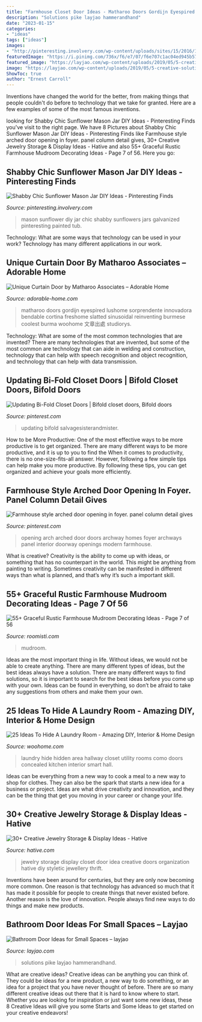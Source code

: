```yaml
---
title: "Farmhouse Closet Door Ideas - Matharoo Doors Gordijn Eyespired Lushome Sorprendente Innovadora Bendable Cortina Freshome Slatted Sinusoidal Reinventing Burmese Coolest Burma Woohome 文章出處 Studiorys"
description: "Solutions pike layjao hammerandhand"
date: "2023-01-15"
categories:
- "ideas"
tags: ["ideas"]
images:
- "http://pinteresting.involvery.com/wp-content/uploads/sites/15/2016/10/1252_1883327114-1.jpg"
featuredImage: "https://i.pinimg.com/736x/f6/e7/07/f6e707c1ac04ed945b57b73c729ea18a.jpg"
featured_image: "https://layjao.com/wp-content/uploads/2019/05/5-creative-solutions-for-small-bathrooms-hammer-hand.jpg"
image: "https://layjao.com/wp-content/uploads/2019/05/5-creative-solutions-for-small-bathrooms-hammer-hand.jpg"
ShowToc: true
author: "Ernest Carroll"
---
```



Inventions have changed the world for the better, from making things that people couldn't do before to technology that we take for granted. Here are a few examples of some of the most famous inventions.

	

		
looking for Shabby Chic Sunflower Mason Jar DIY Ideas - Pinteresting Finds you've visit to the right page. We have 8 Pictures about Shabby Chic Sunflower Mason Jar DIY Ideas - Pinteresting Finds like Farmhouse style arched door opening in foyer. panel column detail gives, 30+ Creative Jewelry Storage &amp; Display Ideas - Hative and also 55+ Graceful Rustic Farmhouse Mudroom Decorating Ideas - Page 7 of 56. Here you go:
		
    
## Shabby Chic Sunflower Mason Jar DIY Ideas - Pinteresting Finds

<img loading=lazy src="http://pinteresting.involvery.com/wp-content/uploads/sites/15/2016/10/1252_1883327114-1.jpg" onerror="this.onerror=null;this.src='https://tse4.mm.bing.net/th?id=OIP.NxW3_bwmxfJ-dcpv73NjegHaNK&amp;pid=15.1';" alt="Shabby Chic Sunflower Mason Jar DIY Ideas - Pinteresting Finds">

_Source: pinteresting.involvery.com_

>mason sunflower diy jar chic shabby sunflowers jars galvanized pinteresting painted tub. 

	

Technology: What are some ways that technology can be used in your work?
Technology has many different applications in our work.

    
## Unique Curtain Door By Matharoo Associates – Adorable Home

<img loading=lazy src="https://adorable-home.com/wp-content/gallery/unique-curtain-door/unique-curtain-door-8.jpg" onerror="this.onerror=null;this.src='https://tse3.mm.bing.net/th?id=OIP.NB-4Vc95joXPEaIkee7EgwHaLH&amp;pid=15.1';" alt="Unique Curtain Door by Matharoo Associates – Adorable Home">

_Source: adorable-home.com_

>matharoo doors gordijn eyespired lushome sorprendente innovadora bendable cortina freshome slatted sinusoidal reinventing burmese coolest burma woohome 文章出處 studiorys. 

	

Technology: What are some of the most common technologies that are invented?
There are many technologies that are invented, but some of the most common are technology that can aide in welding and construction, technology that can help with speech recognition and object recognition, and technology that can help with data transmission.

    
## Updating Bi-Fold Closet Doors | Bifold Closet Doors, Bifold Doors

<img loading=lazy src="https://i.pinimg.com/736x/f6/e7/07/f6e707c1ac04ed945b57b73c729ea18a.jpg" onerror="this.onerror=null;this.src='https://tse4.mm.bing.net/th?id=OIP.IqIcjjPTu2epv73ySDXm7QHaST&amp;pid=15.1';" alt="Updating Bi-Fold Closet Doors | Bifold closet doors, Bifold doors">

_Source: pinterest.com_

>updating bifold salvagesisterandmister. 

	

How to be More Productive: One of the most effective ways to be more productive is to get organized. There are many different ways to be more productive, and it is up to you to find the
When it comes to productivity, there is no one-size-fits-all answer. However, following a few simple tips can help make you more productive. By following these tips, you can get organized and achieve your goals more efficiently.

    
## Farmhouse Style Arched Door Opening In Foyer. Panel Column Detail Gives

<img loading=lazy src="https://i.pinimg.com/736x/f8/53/34/f85334879e6aa34761c441e4602c9b70.jpg" onerror="this.onerror=null;this.src='https://tse3.mm.bing.net/th?id=OIP.q4VtgPUZSKrFR4u9Di7cFgHaJ3&amp;pid=15.1';" alt="Farmhouse style arched door opening in foyer. panel column detail gives">

_Source: pinterest.com_

>opening arch arched door doors archway homes foyer archways panel interior doorway openings modern farmhouse. 

	

What is creative?
Creativity is the ability to come up with ideas, or something that has no counterpart in the world. This might be anything from painting to writing. Sometimes creativity can be manifested in different ways than what is planned, and that’s why it’s such a important skill.

    
## 55+ Graceful Rustic Farmhouse Mudroom Decorating Ideas - Page 7 Of 56

<img loading=lazy src="https://roomisti.com/wp-content/uploads/2018/10/59-Elegant-Rustic-Farmhouse-Mudroom-Decorating-Ideas-07.jpg" onerror="this.onerror=null;this.src='https://tse2.mm.bing.net/th?id=OIP.tznfqHHm-W4Qm6zIm_emRQHaLF&amp;pid=15.1';" alt="55+ Graceful Rustic Farmhouse Mudroom Decorating Ideas - Page 7 of 56">

_Source: roomisti.com_

>mudroom. 

	

Ideas are the most important thing in life. Without ideas, we would not be able to create anything. There are many different types of ideas, but the best ideas always have a solution. There are many different ways to find solutions, so it is important to search for the best ideas before you come up with your own. Ideas can be found in everything, so don’t be afraid to take any suggestions from others and make them your own.

    
## 25 Ideas To Hide A Laundry Room - Amazing DIY, Interior &amp; Home Design

<img loading=lazy src="http://www.woohome.com/wp-content/uploads/2013/08/Ideas-To-Hide-A-Laundry-Room-11.jpg" onerror="this.onerror=null;this.src='https://tse2.mm.bing.net/th?id=OIP.312cyrJWUOC0aMe1wS2iqwHaLJ&amp;pid=15.1';" alt="25 Ideas To Hide A Laundry Room - Amazing DIY, Interior &amp; Home Design">

_Source: woohome.com_

>laundry hide hidden area hallway closet utility rooms como doors concealed kitchen interior smart hall. 

	

Ideas can be everything from a new way to cook a meal to a new way to shop for clothes. They can also be the spark that starts a new idea for a business or project. Ideas are what drive creativity and innovation, and they can be the thing that get you moving in your career or change your life.

    
## 30+ Creative Jewelry Storage &amp; Display Ideas - Hative

<img loading=lazy src="http://hative.com/wp-content/uploads/2015/01/jewelry-storage-display-ideas/31-old-closet-door-display-idea.jpg" onerror="this.onerror=null;this.src='https://tse3.mm.bing.net/th?id=OIP.WDmjR3YVnfWx-6geBf_6-wHaJ4&amp;pid=15.1';" alt="30+ Creative Jewelry Storage &amp; Display Ideas - Hative">

_Source: hative.com_

>jewelry storage display closet door idea creative doors organization hative diy styletic jewellery thrift. 

	

Inventions have been around for centuries, but they are only now becoming more common. One reason is that technology has advanced so much that it has made it possible for people to create things that never existed before. Another reason is the love of innovation. People always find new ways to do things and make new products.

    
## Bathroom Door Ideas For Small Spaces – Layjao

<img loading=lazy src="https://layjao.com/wp-content/uploads/2019/05/5-creative-solutions-for-small-bathrooms-hammer-hand.jpg" onerror="this.onerror=null;this.src='https://tse4.mm.bing.net/th?id=OIP.n02aeFDuzANuwEhbuPXm0AHaK-&amp;pid=15.1';" alt="Bathroom Door Ideas for Small Spaces – layjao">

_Source: layjao.com_

>solutions pike layjao hammerandhand. 

	

What are creative ideas?
Creative ideas can be anything you can think of. They could be ideas for a new product, a new way to do something, or an idea for a project that you have never thought of before. There are so many different creative ideas out there that it is hard to know where to start. Whether you are looking for inspiration or just want some new ideas, these 8 Creative Ideas will give you some Starts and Some Ideas to get started on your creative endeavors!

